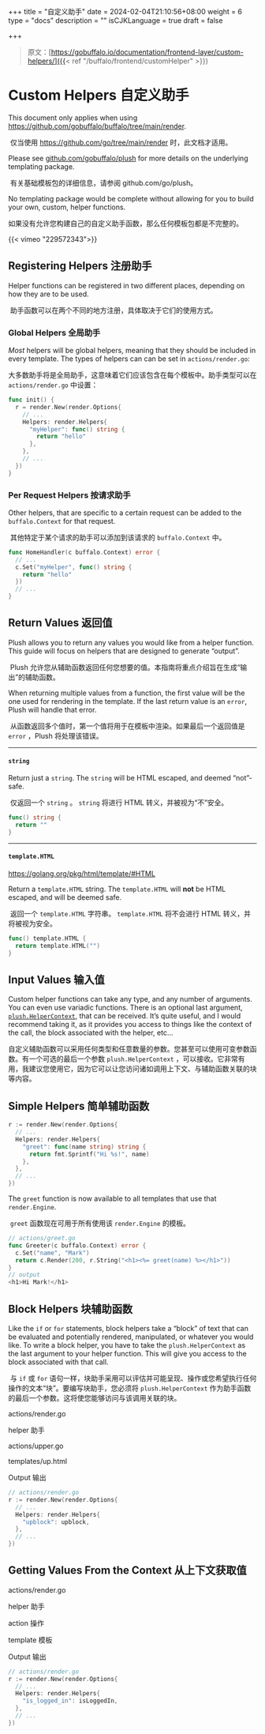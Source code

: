 +++
title = "自定义助手"
date = 2024-02-04T21:10:56+08:00
weight = 6
type = "docs"
description = ""
isCJKLanguage = true
draft = false

+++

> 原文：[https://gobuffalo.io/documentation/frontend-layer/custom-helpers/]({{< ref "/buffalo/frontend/customHelper" >}})

# Custom Helpers 自定义助手 

This document only applies when using https://github.com/gobuffalo/buffalo/tree/main/render.

​	仅当使用 https://github.com/go/tree/main/render 时，此文档才适用。

Please see [github.com/gobuffalo/plush](https://github.com/gobuffalo/plush) for more details on the underlying templating package.

​	有关基础模板包的详细信息，请参阅 github.com/go/plush。

No templating package would be complete without allowing for you to build your own, custom, helper functions.

​	如果没有允许您构建自己的自定义助手函数，那么任何模板包都是不完整的。

{{< vimeo "229572343">}}

## Registering Helpers 注册助手 

Helper functions can be registered in two different places, depending on how they are to be used.

​	助手函数可以在两个不同的地方注册，具体取决于它们的使用方式。

### Global Helpers 全局助手 

*Most* helpers will be global helpers, meaning that they should be included in every template. The types of helpers can can be set in `actions/render.go`:

​	大多数助手将是全局助手，这意味着它们应该包含在每个模板中。助手类型可以在 `actions/render.go` 中设置：

```go
func init() {
  r = render.New(render.Options{
    // ...
    Helpers: render.Helpers{
      "myHelper": func() string {
        return "hello"
      },
    },
    // ...
  })
}
```

### Per Request Helpers 按请求助手 

Other helpers, that are specific to a certain request can be added to the `buffalo.Context` for that request.

​	其他特定于某个请求的助手可以添加到该请求的 `buffalo.Context` 中。

```go
func HomeHandler(c buffalo.Context) error {
  // ...
  c.Set("myHelper", func() string {
    return "hello"
  })
  // ...
}
```

## Return Values 返回值 

Plush allows you to return any values you would like from a helper function. This guide will focus on helpers that are designed to generate “output”.

​	Plush 允许您从辅助函数返回任何您想要的值。本指南将重点介绍旨在生成“输出”的辅助函数。

When returning multiple values from a function, the first value will be the one used for rendering in the template. If the last return value is an `error`, Plush will handle that error.

​	从函数返回多个值时，第一个值将用于在模板中渲染。如果最后一个返回值是 `error` ，Plush 将处理该错误。

------

#### `string`

Return just a `string`. The `string` will be HTML escaped, and deemed “not”-safe.

​	仅返回一个 `string` 。 `string` 将进行 HTML 转义，并被视为“不”安全。

```go
func() string {
  return ""
}
```

------

#### `template.HTML`

https://golang.org/pkg/html/template/#HTML

Return a `template.HTML` string. The `template.HTML` will **not** be HTML escaped, and will be deemed safe.

​	返回一个 `template.HTML` 字符串。 `template.HTML` 将不会进行 HTML 转义，并将被视为安全。

```go
func() template.HTML {
  return template.HTML("")
}
```

## Input Values 输入值 

Custom helper functions can take any type, and any number of arguments. You can even use variadic functions. There is an optional last argument, [`plush.HelperContext`](https://godoc.org/github.com/gobuffalo/plush#HelperContext), that can be received. It’s quite useful, and I would recommend taking it, as it provides you access to things like the context of the call, the block associated with the helper, etc…

​	自定义辅助函数可以采用任何类型和任意数量的参数。您甚至可以使用可变参数函数。有一个可选的最后一个参数 `plush.HelperContext` ，可以接收。它非常有用，我建议您使用它，因为它可以让您访问诸如调用上下文、与辅助函数关联的块等内容。

## Simple Helpers 简单辅助函数 

```go
r := render.New(render.Options{
  // ...
  Helpers: render.Helpers{
    "greet": func(name string) string {
      return fmt.Sprintf("Hi %s!", name)
    },
  },
  // ...
})
```

The `greet` function is now available to all templates that use that `render.Engine`.

​	 `greet` 函数现在可用于所有使用该 `render.Engine` 的模板。

```go
// actions/greet.go
func Greeter(c buffalo.Context) error {
  c.Set("name", "Mark")
  return c.Render(200, r.String("<h1><%= greet(name) %></h1>"))
}
// output
<h1>Hi Mark!</h1>
```

## Block Helpers 块辅助函数 

Like the `if` or `for` statements, block helpers take a “block” of text that can be evaluated and potentially rendered, manipulated, or whatever you would like. To write a block helper, you have to take the `plush.HelperContext` as the last argument to your helper function. This will give you access to the block associated with that call.

​	与 `if` 或 `for` 语句一样，块助手采用可以评估并可能呈现、操作或您希望执行任何操作的文本“块”。要编写块助手，您必须将 `plush.HelperContext` 作为助手函数的最后一个参数。这将使您能够访问与该调用关联的块。

actions/render.go

helper
助手

actions/upper.go

templates/up.html

Output
输出

```go
// actions/render.go
r := render.New(render.Options{
  // ...
  Helpers: render.Helpers{
    "upblock": upblock,
  },
  // ...
})
```

## Getting Values From the Context 从上下文获取值 

actions/render.go

helper
助手

action
操作

template
模板

Output
输出

```go
// actions/render.go
r := render.New(render.Options{
  // ...
  Helpers: render.Helpers{
    "is_logged_in": isLoggedIn,
  },
  // ...
})
```

